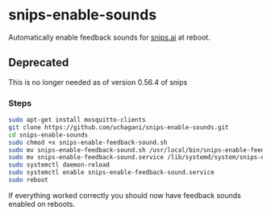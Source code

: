# snips-enable-sounds

Automatically enable feedback sounds for [snips.ai](https://snips.ai/) at reboot.

## Deprecated

This is no longer needed as of version 0.56.4 of snips

### Steps
```bash
sudo apt-get install mosquitto-clients
git clone https://github.com/uchagani/snips-enable-sounds.git
cd snips-enable-sounds
sudo chmod +x snips-enable-feedback-sound.sh
sudo mv snips-enable-feedback-sound.sh /usr/local/bin/snips-enable-feedback-sound.sh
sudo mv snips-enable-feedback-sound.service /lib/systemd/system/snips-enable-feedback-sound.service
sudo systemctl daemon-reload
sudo systemctl enable snips-enable-feedback-sound.service
sudo reboot
```

If everything worked correctly you should now have feedback sounds enabled on reboots.
